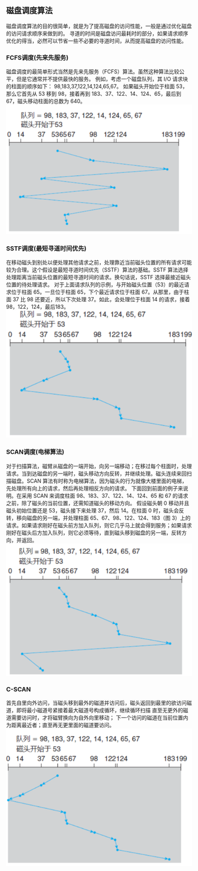 ## 磁盘调度算法
磁盘调度算法的目的很简单，就是为了提高磁盘的访问性能，一般是通过优化磁盘的访问请求顺序来做到的。
寻道的时间是磁盘访问最耗时的部分，如果请求顺序优化的得当，必然可以节省一些不必要的寻道时间，从而提高磁盘的访问性能。
###  FCFS调度(先来先服务)
磁盘调度的最简单形式当然是先来先服务（FCFS）算法。虽然这种算法比较公平，但是它通常并不提供最快的服务。
例如，考虑一个磁盘队列，其 I/O 请求块的柱面的顺序如下： 98,183,37,122,14,124,65,67。
如果磁头开始位于柱面 53，那么它首先从 53 移到 98，接着再到 183、37、122、14、124、65，最后到 67，磁头移动柱面的总数为 640。
![1.png](data%2F1.png)
### SSTF调度(最短寻道时间优先)
在移动磁头到别处以便处理其他请求之前，处理靠近当前磁头位置的所有请求可能较为合理。这个假设是最短寻道时间优先（SSTF）算法的基础。SSTF 算法选择处理距离当前磁头位置的最短寻道时间的请求。换句话说，SSTF 选择最接近磁头位置的待处理请求。
对于上面请求队列的示例，与开始磁头位置（53）的最近请求位于柱面 65。一旦位于柱面 65，下个最近请求位于柱面 67。从那里，由于柱面 37 比 98 还要近，所以下次处理 37。如此，会处理位于柱面 14 的请求，接着 98，122，124，最后183。
![2.png](data%2F2.png)
### SCAN调度(电梯算法)
对于扫描算法，磁臂从磁盘的一端开始，向另一端移动；在移过每个柱面时，处理请求。当到达磁盘的另一端时，磁头移动方向反转，并继续处理。磁头连续来回扫描磁盘。SCAN 算法有时称为电梯算法，因为磁头的行为就像大楼里面的电梯，先处理所有向上的请求，然后再处理相反方向的请求。
下面回到前面的例子来说明。在采用 SCAN 来调度柱面 98、183、37、122、14、124、65 和 67 的请求之前，除了磁头的当前位置，还需知道磁头的移动方向。
假设磁头朝 0 移动并且磁头初始位置还是 53，磁头接下来处理 37，然后 14。在柱面 0 时，磁头会反转，移向磁盘的另一端，并处理柱面 65、67、98、122、124、183（图 3）上的请求。如果请求刚好在磁头前方加入队列，则它几乎马上就会得到服务；如果请求刚好在磁头后方加入队列，则它必须等待，直到磁头移到磁盘的另一端，反转方向，并返回。
![5.png](data%2F5.png)
### C-SCAN
首先自里向外访问，当磁头移到最外的磁道并访问后，磁头返回到最里的欲访问磁道，即将最小磁道号紧接着最大磁道号构成循环，继续循环扫描 直至无更外的磁道需要访问时，才将磁臂换向为自外向里移动；
下一个访问的磁道在当前位置内为距离最近者；直至再无更里面的磁道要访问。
![3.png](data%2F3.png)